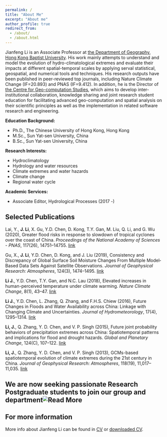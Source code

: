 ```yaml
---
permalink: /
title: "About Me"
excerpt: "About me"
author_profile: true
redirect_from: 
  - /about/
  - /about.html
---
```


Jianfeng Li is an Associate Professor at [the Department of Geography, Hong Kong Baptist University](https://geog.hkbu.edu.hk/). His work mainly attempts to understand and model the evolution of hydro-climatological extremes and evaluate their impacts at different spatial-temporal scales by applying serval statistical, geospatial, and numerical tools and techniques. His research outputs have been published in peer-reviewed top journals, including Nature Climate Change (IF=20.893) and PNAS (IF=9.412). In addition, he is the Director of [the Centre for Geo-computation Studies](http://cgs.hkbu.edu.hk/), which aims to develop inter-institutional collaboration, knowledge sharing and joint research student education for facilitating advanced geo-computation and spatial analysis on their scientific principles as well as the implementation in related software research and engineering. 


<b>Education Background:</b>
* Ph.D., The Chinese University of Hong Kong, Hong Kong
* M.Sc., Sun Yat-sen University, China
* B.Sc., Sun Yat-sen University, China


<b>Research Interests:</b>
* Hydroclimatology
* Hydrology and water resources
* Climate extremes and water hazards
* Climate change
* Regional water cycle


<b>Academic Services:</b>
* Associate Editor, Hydrological Processes (2017 -)


## Selected Publications
Lai, Y., **J. Li**, X. Gu, Y.D. Chen, D. Kong, T.Y. Gan, M. Liu, Q. Li, and G. Wu (2020), Greater flood risks in response to slowdown of tropical cyclones over the coast of China. *Proceedings of the National Academy of Sciences - PNAS*, 117(26), 14751–14755. [link](https://doi.org/10.1073/pnas.1918987117)

Gu, X., **J. Li**, Y.D. Chen, D. Kong, and J. Liu (2019), Consistency and Discrepancy of Global Surface Soil Moisture Changes From Multiple Model‐Based Data Sets Against Satellite Observations. *Journal of Geophysical Research: Atmospheres*, 124(3), 1474–1495. [link](https://doi.org/10.1029/2018JD029304)

**Li J.**, Y.D. Chen, T.Y. Gan, and N.C. Lau (2018), Elevated increases in human-perceived temperature under climate warming. *Nature Climate Change*, 8(1), 43–47. [link](https://doi.org/10.1038/s41558-017-0036-2)

**Li J.**, Y.D. Chen, L. Zhang, Q. Zhang, and F.H.S. Chiew (2016), Future Changes in Floods and Water Availability across China: Linkage with Changing Climate and Uncertainties. *Journal of Hydrometeorology*, 17(4), 1295–1314. [link](https://doi.org/10.1175/JHM-D-15-0074.1)

**Li, J.**, Q. Zhang, Y. D. Chen, and V. P. Singh (2015), Future joint probability behaviors of precipitation extremes across China: Spatiotemporal patterns and implications for flood and drought hazards. *Global and Planetary Change*, 124(C), 107–122. [link](https://doi.org/10.1016/j.gloplacha.2014.11.012)

**Li, J.**, Q. Zhang, Y. D. Chen, and V. P. Singh (2013), GCMs-based spatiotemporal evolution of climate extremes during the 21st century in China. *Journal of Geophysical Research: Atmospheres*, 118(19), 11,017–11,035. [link](https://doi.org/10.1002/jgrd.50851)

## We are now seeking passionate Research Postgraduate students to join our group and department![Read More](https://jianfengli-geog.github.io/join-us/)

## For more information
More info about Jianfeng Li can be found in [CV]() or [downloaded CV]().
